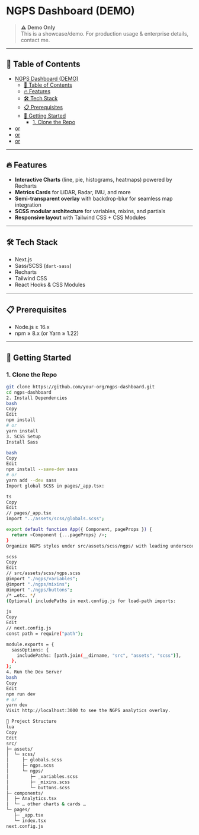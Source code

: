 # NGPS Dashboard (DEMO)

> **⚠️ Demo Only**  
> This is a showcase/demo. For production usage & enterprise details, contact me.

---

## 📖 Table of Contents

- [NGPS Dashboard (DEMO)](#ngps-dashboard-demo)
  - [📖 Table of Contents](#-table-of-contents)
  - [🔥 Features](#-features)
  - [🛠 Tech Stack](#-tech-stack)
  - [📋 Prerequisites](#-prerequisites)
  - [🚀 Getting Started](#-getting-started)
    - [1. Clone the Repo](#1-clone-the-repo)
- [or](#or)
- [or](#or-1)
- [or](#or-2)

---

## 🔥 Features

- **Interactive Charts** (line, pie, histograms, heatmaps) powered by Recharts  
- **Metrics Cards** for LiDAR, Radar, IMU, and more  
- **Semi-transparent overlay** with backdrop-blur for seamless map integration  
- **SCSS modular architecture** for variables, mixins, and partials  
- **Responsive layout** with Tailwind CSS + CSS Modules  

---

## 🛠 Tech Stack

- Next.js  
- Sass/SCSS (`dart-sass`)  
- Recharts  
- Tailwind CSS  
- React Hooks & CSS Modules  

---

## 📋 Prerequisites

- Node.js ≥ 16.x  
- npm ≥ 8.x (or Yarn ≥ 1.22)  

---

## 🚀 Getting Started

### 1. Clone the Repo
```bash
git clone https://github.com/your-org/ngps-dashboard.git
cd ngps-dashboard
2. Install Dependencies
bash
Copy
Edit
npm install
# or
yarn install
3. SCSS Setup
Install Sass

bash
Copy
Edit
npm install --save-dev sass
# or
yarn add --dev sass
Import global SCSS in pages/_app.tsx:

ts
Copy
Edit
// pages/_app.tsx
import "../assets/scss/globals.scss";

export default function App({ Component, pageProps }) {
  return <Component {...pageProps} />;
}
Organize NGPS styles under src/assets/scss/ngps/ with leading underscores on partials:

scss
Copy
Edit
// src/assets/scss/ngps.scss
@import "./ngps/variables";
@import "./ngps/mixins";
@import "./ngps/buttons";
/* …etc. */
(Optional) includePaths in next.config.js for load-path imports:

js
Copy
Edit
// next.config.js
const path = require("path");

module.exports = {
  sassOptions: {
    includePaths: [path.join(__dirname, "src", "assets", "scss")],
  },
};
4. Run the Dev Server
bash
Copy
Edit
npm run dev
# or
yarn dev
Visit http://localhost:3000 to see the NGPS analytics overlay.

📁 Project Structure
lua
Copy
Edit
src/
├─ assets/
│  └─ scss/
│     ├─ globals.scss
│     ├─ ngps.scss
│     └─ ngps/
│        ├─ _variables.scss
│        ├─ _mixins.scss
│        └─ buttons.scss
├─ components/
│  ├─ Analytics.tsx
│  └─ … other charts & cards …
└─ pages/
   ├─ _app.tsx
   └─ index.tsx
next.config.js
